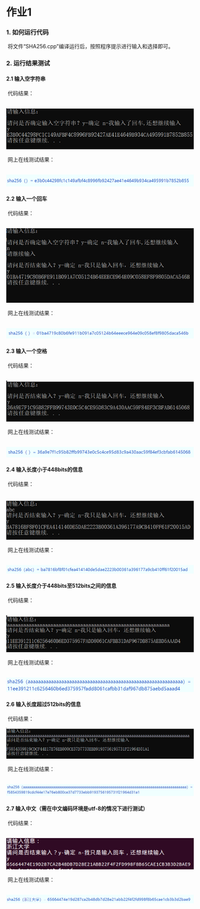 # 作业1

### 1. 如何运行代码

​	将文件“SHA256.cpp”编译运行后，按照程序提示进行输入和选择即可。

### 2. 运行结果测试

#### 	2.1 输入空字符串

​		代码结果：

​		![image-20201207210558200](./asserts/image-20201207210558200.png)

​		网上在线测试结果：

​		![image-20201207210730464](./asserts/image-20201207210730464.png)

#### 	2.2 输入一个回车

​		代码结果：

​		![image-20201207210913586](./asserts/image-20201207210913586.png)

​		网上在线测试结果：

​		![image-20201207210954060](./asserts/image-20201207210954060.png)

#### 	2.3 输入一个空格

​		代码结果：

​		![image-20201207211304492](./asserts/image-20201207211304492.png)

​		网上在线测试结果：

​		![image-20201207211340866](./asserts/image-20201207211340866.png)

#### 	2.4 输入长度小于448bits的信息

​		代码结果：

​		![image-20201207211546699](./asserts/image-20201207211546699.png)

​		网上在线测试结果：

​		![image-20201207211614443](./asserts/image-20201207211614443.png)

#### 	2.5 输入长度介于448bits至512bits之间的信息

​		代码结果：

​	![image-20201207211855186](./asserts/image-20201207211855186.png)

​		网上在线测试结果：

​		![image-20201207211940660](./asserts/image-20201207211940660.png)

#### 	2.6 输入长度超过512bits的信息

​		代码结果：

![image-20201207212057612](./asserts/image-20201207212057612.png)

​		网上在线测试结果：

​		![image-20201207212144597](./asserts/image-20201207212144597.png)

#### 	2.7 输入中文（需在中文编码环境是utf-8的情况下进行测试）

​		代码结果：

​		![image-20201207214534574](./asserts/image-20201207214534574.png)

​		网上在线测试结果：

​		![image-20201207214842326](./asserts/image-20201207214842326.png)

